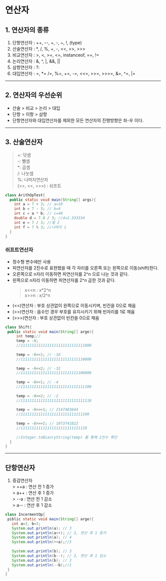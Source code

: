 # 연산자
## 1. 연산자의 종류
  1. 단항연산자 : ++, --, +, -, ~, !, (type)
  2. 산술연산자 : *, /, %, +, -, <<, >>, >>>
  3. 비교연산자 : >, <, >=, <=, instanceof, ==, !=
  4. 논리연산자 : &, ^, \|, &&, \||
  5. 삼항연산자 : ?:
  6. 대입연산자 : =, *= /=, %=, +=, -=, <<=, >>=, >>>=, &=, ^=, \|=
  
  ***
  
## 2. 연산자의 우선순위
  - 산술 > 비교 > 논리 > 대입
  - 단항 > 이항 > 삼항
  - 단항연산자와 대입연산자를 제외한 모든 연산자의 진행방향은 좌-우 이다.
  
***

## 3. 산술연산자
  > +: 덧셈   
  > -: 뺄셈   
  > *: 곱셈   
  > /: 나눗셈   
  > %: 나머지연산자   
  > (>>, <<, >>>) : 쉬프트 

```java
class ArithOpTest{
  public static void main(String[] args){
    int a = 7 + 3; // a=10
    int b = 7 - 3; // b=4
    int c = a * b; // c=40
    double d = 7.0 / 3; //d=2.333334
    int e = 7 / 3; //몫 2
    int f = 7 % 3; //나머지 1
  }
}
```

### 쉬프트연산자
  - 정수형 변수에만 사용   
  - 피연산자를 2진수로 표현했을 때 각 자리를 오른쪽 또는 왼쪽으로 이동(shift)한다.
  - 오른쪽으로 n자리 이동하면 피연산자를 2^n 으로 나눈 것과 같다.
  - 왼쪽으로 n자리 이동하면 피연산자를 2^n 곱한 것과 같다.
    > x<<n : x*2^n   
    > x>>n : x/2^n
  - (<<)연산자 : 부호 상관없이 왼쪽으로 이동시키며, 빈칸을 0으로 채움
  - (>>)연산자 : 음수인 경우 부호를 유지시키기 위해 빈자리를 1로 채움
  - (>>>)연산자 : 부호 상관없이 빈칸을 0으로 채움
 ```java
 class Shift{
  public static void main(String[] arge){
      int temp;//
      temp = -8;
      //11111111111111111111111111111000
      
      temp = -8<<1; // -16
      //11111111111111111111111111110000
      
      temp = -8<<2; // -32
      //11111111111111111111111111100000
      
      temp = -8>>1; // -4
      //11111111111111111111111111111100
      
      temp = -8>>2; // -2
      //11111111111111111111111111111110
      
      temp = -8>>>1; // 2147483644
      //1111111111111111111111111111100
      
      temp = -8>>>2; // 1073741822
      //111111111111111111111111111110
      
      //Integer.toBianryString(temp) 를 통해 2진수 확인
   }
}
```

***

## 단항연산자
  1. 증감연산자   
    > ++a : 연산 전 1 증가   
    > a++ : 연산 후 1 증가   
    > --a : 연산 전 1 감소   
    > a-- : 연산 후 1 감소
 
 ```java
 class IncermentOp{
  piblic static void main(String[] arge){
    int a=3, b=3;
    System.out.println(a); // 3
    System.out.println(a++); // 3, 연산 후 1 증가
    System.out.println(a); // 4
    System.out.println(++a);//5
    
    System.out.println(b); // 3
    System.out.println(b--); // 3, 연산 후 1 감소
    System.out.println(b); // 2
    System.out.println(--b);//1
  }
}
```
